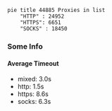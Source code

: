 
```mermaid
pie title 44885 Proxies in list
    "HTTP" : 24952
    "HTTPS": 6651
    "SOCKS" : 18450
```

### Some Info
#### Average Timeout

- mixed: 3.0s
- http: 1.5s
- https: 8.6s
- socks: 6.3s